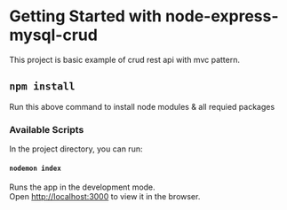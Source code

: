 # Getting Started with node-express-mysql-crud

This project is basic example of crud rest api with mvc pattern.

## `npm install`

Run this above command to install node modules & all requied packages

### Available Scripts

In the project directory, you can run:

#### `nodemon index`

Runs the app in the development mode.\
Open [http://localhost:3000](http://localhost:3000) to view it in the browser.

